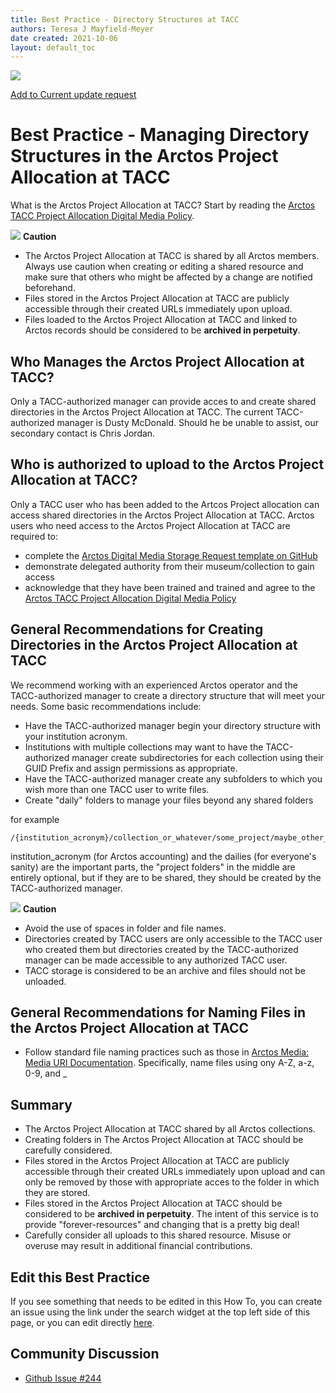 ```yaml
---
title: Best Practice - Directory Structures at TACC 
authors: Teresa J Mayfield-Meyer
date created: 2021-10-06
layout: default_toc
---
```


![](https://raw.githubusercontent.com/ArctosDB/documentation-wiki/gh-pages/tutorial_images/Bear%20Work%20in%20Progress.JPG)

[Add to Current update request](https://github.com/ArctosDB/documentation-wiki/issues/244)

# Best Practice - Managing Directory Structures in the Arctos Project Allocation at TACC 

What is the Arctos Project Allocation at TACC? Start by reading the [Arctos TACC Project Allocation Digital Media Policy](https://docs.google.com/document/d/1unq0N5bKDCVznnbHpe21Xiy4K4spW4b7g-YqqcDd2nQ/edit?usp=sharing). 

![](https://raw.githubusercontent.com/ArctosDB/documentation-wiki/gh-pages/tutorial_images/Bear%20Caution.jpg) **Caution**  

* The Arctos Project Allocation at TACC is shared by all Arctos members. Always use caution when creating or editing a shared resource and make sure that others who might be affected by a change are notified beforehand. 
* Files stored in the Arctos Project Allocation at TACC are publicly accessible through their created URLs immediately upon upload.
* Files loaded to the Arctos Project Allocation at TACC and linked to Arctos records should be considered to be **archived in perpetuity**.

## Who Manages the Arctos Project Allocation at TACC?
Only a TACC-authorized manager can provide acces to and create shared directories in the Arctos Project Allocation at TACC.
The current TACC-authorized manager is Dusty McDonald. Should he be unable to assist, our secondary contact is Chris Jordan.

## Who is authorized to upload to the Arctos Project Allocation at TACC?
Only a TACC user who has been added to the Artcos Project allocation can access shared directories in the Arctos Project Allocation at TACC. Arctos users who need access to the Arctos Project Allocation at TACC are required to:

* complete the [Arctos Digital Media Storage Request template on GitHub](https://github.com/ArctosDB/internal/issues/new?assignees=&labels=Digital+Media+Storage+Request&template=arctos-digital-media-storage-request.md&title=Arctos+Digital+Media+Storage+Request) 
* demonstrate delegated authority from their museum/collection to gain access 
* acknowledge that they have been trained and trained and agree to the [Arctos TACC Project Allocation Digital Media Policy](https://docs.google.com/document/d/1unq0N5bKDCVznnbHpe21Xiy4K4spW4b7g-YqqcDd2nQ/edit?usp=sharing) 

## General Recommendations for Creating Directories in the Arctos Project Allocation at TACC

We recommend working with an experienced Arctos operator and the TACC-authorized manager to create a directory structure that will meet your needs. Some basic recommendations include:

* Have the TACC-authorized manager begin your directory structure with your institution acronym.
* Institutions with multiple collections may want to have the TACC-authorized manager create subdirectories for each collection using their GUID Prefix and assign permissions as appropriate.
* Have the TACC-authorized manager create any subfolders to which you wish more than one TACC user to write files.
* Create "daily" folders to manage your files beyond any shared folders 

for example
```
/{institution_acronym}/collection_or_whatever/some_project/maybe_other_stuff/{yyyy_mm_dd}/
```
institution_acronym (for Arctos accounting) and the dailies (for everyone's sanity) are the important parts, the "project folders" in the middle are entirely optional, but if they are to be shared, they should be created by the TACC-authorized manager.

![](https://raw.githubusercontent.com/ArctosDB/documentation-wiki/gh-pages/tutorial_images/Bear%20Caution.jpg) **Caution**  

* Avoid the use of spaces in folder and file names.
* Directories created by TACC users are only accessible to the TACC user who created them but directories created by the TACC-authorized manager can be made accessible to any authorized TACC user. 
* TACC storage is considered to be an archive and files should not be unloaded.

## General Recommendations for Naming Files in the Arctos Project Allocation at TACC
* Follow standard file naming practices such as those in [Arctos Media: Media URI Documentation](documentation/media.html#media-uri). Specifically, name files using ony A-Z, a-z, 0-9, and _ 

## Summary

 - The Arctos Project Allocation at TACC shared by all Arctos collections.
 - Creating folders in The Arctos Project Allocation at TACC should be carefully considered.
 - Files stored in the Arctos Project Allocation at TACC are publicly accessible through their created URLs immediately upon upload and can only be removed by those with appropriate acces to the folder in which they are stored.
 - Files stored in the Arctos Project Allocation at TACC should be considered to be **archived in perpetuity**. The intent of this service is to provide "forever-resources" and changing that is a pretty big deal!
 - Carefully consider all uploads to this shared resource. Misuse or overuse may result in additional financial contributions.
 
## Edit this Best Practice

If you see something that needs to be edited in this How To, you can create an issue using the link under the search widget at the top left side of this page, or you can edit directly [here](https://github.com/ArctosDB/documentation-wiki/edit/gh-pages/_best_practices/TACC_allocation.markdown).


## Community Discussion
- [Github Issue #244](https://github.com/ArctosDB/documentation-wiki/issues/244)
